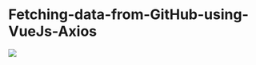 # Fetching-data-from-GitHub-using-VueJs-Axios

<img src="https://repository-images.githubusercontent.com/480175810/627f3dd4-806d-4db3-a19d-c4083aa19b4c"/>
